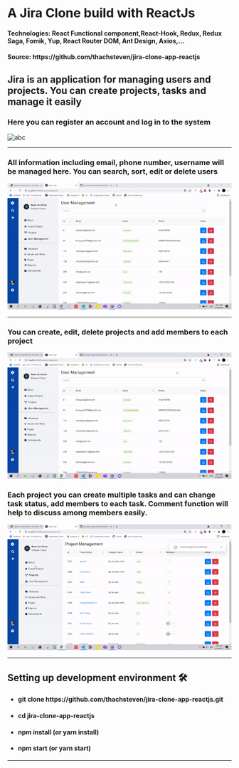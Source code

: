 <h1>A Jira Clone build with ReactJs</h1>
<h4>Technologies: React Functional component,React-Hook, Redux, Redux Saga, Fomik, Yup, React Router DOM, Ant Design, Axios,...</h4>
<h4>Source: https://github.com/thachsteven/jira-clone-app-reactjs</h4>

<h2>Jira is an application for managing users and projects. You can create projects, tasks and manage it easily</h2>

<h3>Here you can register an account and log in to the system</h3>
<img src="./public/img/loginsignup.gif" alt="abc" />

<hr/>

<h3>All information including email, phone number, username will be managed here. You can search, sort, edit or delete users</h3>
<img src="./public/img/usergif.gif" alt="abc" />
<hr/>

<h3>You can create, edit, delete projects and add members to each project</h3>

<img src="./public/img/projectgif.gif" alt="abc" />
<h3>Each project you can create multiple tasks and can change task status, add members to each task.
Comment function will help to discuss among members easily.</h3>
<img src="./public/img/task.gif" alt="abc" />


<hr/>
<h2>Setting up development environment 🛠</h2>

<ul>
<li><h4>git clone https://github.com/thachsteven/jira-clone-app-reactjs.git</h4></li>
<li><h4>cd jira-clone-app-reactjs</h4></li>
<li><h4>npm install (or yarn install)</h4></li>
<li><h4>npm start (or yarn start)</h4></li>
    
</ul>

<hr/>
